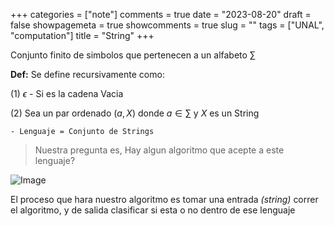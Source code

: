 +++
categories = ["note"]
comments = true
date = "2023-08-20"
draft = false
showpagemeta = true
showcomments = true
slug = ""
tags = ["UNAL", "computation"]
title = "String"
+++

Conjunto finito de simbolos que pertenecen a un alfabeto $\sum$

**Def:** Se define recursivamente como:

(1) $\epsilon$ - Si es la cadena Vacia

(2) Sea un par ordenado $(a, X)$ donde $a \in \sum$ y $X$ es un String


    - Lenguaje = Conjunto de Strings


> Nuestra pregunta es, Hay algun algoritmo que acepte a este lenguaje?

![Image](https://static.platzi.com/media/articlases/Images/complejidad_algoritmica01.PNG)

El proceso que hara nuestro algoritmo es tomar una entrada *(string)* correr el algoritmo, y de salida clasificar si esta o no dentro de ese lenguaje
